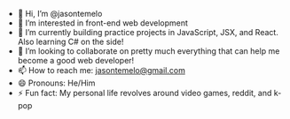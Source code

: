 - 👋 Hi, I’m @jasontemelo
- 👀 I’m interested in front-end web development
- 🌱 I’m currently building practice projects in JavaScript, JSX, and React. Also learning C# on the side!
- 💞️ I’m looking to collaborate on pretty much everything that can help me become a good web developer!
- 📫 How to reach me: jasontemelo@gmail.com
- 😄 Pronouns: He/Him
- ⚡ Fun fact: My personal life revolves around video games, reddit, and k-pop

<!---
jasontemelo/jasontemelo is a ✨ special ✨ repository because its `README.md` (this file) appears on your GitHub profile.
You can click the Preview link to take a look at your changes.
--->
